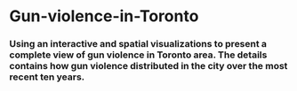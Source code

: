 # Gun-violence-in-Toronto
### Using an interactive and spatial visualizations to present a complete view of gun violence in Toronto area. The details contains how gun violence distributed in the city over the most recent ten years.
